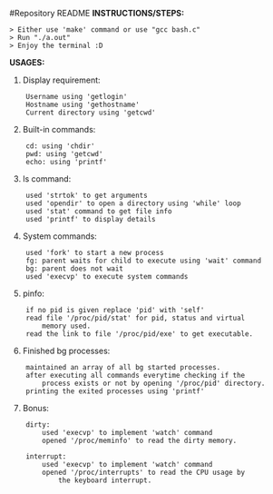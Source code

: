 #Repository README
__INSTRUCTIONS/STEPS:__

	> Either use 'make' command or use "gcc bash.c"
	> Run "./a.out"
	> Enjoy the terminal :D

__USAGES:__

1. Display requirement:
```
	Username using 'getlogin'
	Hostname using 'gethostname'
	Current directory using 'getcwd'
```

2. Built-in commands:
```
	cd: using 'chdir'
	pwd: using 'getcwd'
	echo: using 'printf'
```
3. ls command:
```
	used 'strtok' to get arguments
	used 'opendir' to open a directory using 'while' loop
	used 'stat' command to get file info
	used 'printf' to display details
```
4. System commands:
```
	used 'fork' to start a new process
	fg: parent waits for child to execute using 'wait' command
	bg: parent does not wait
	used 'execvp' to execute system commands
```
5. pinfo:
```
	if no pid is given replace 'pid' with 'self'
	read file '/proc/pid/stat' for pid, status and virtual
		memory used.
	read the link to file '/proc/pid/exe' to get executable.
```
6. Finished bg processes:
```	
	maintained an array of all bg started processes.
	after executing all commands everytime checking if the
		process exists or not by opening '/proc/pid' directory.
	printing the exited processes using 'printf'
```
7. Bonus:
```	
	dirty:
		used 'execvp' to implement 'watch' command
		opened '/proc/meminfo' to read the dirty memory.

	interrupt:
		used 'execvp' to implement 'watch' command
		opened '/proc/interrupts' to read the CPU usage by
			the keyboard interrupt.
```
